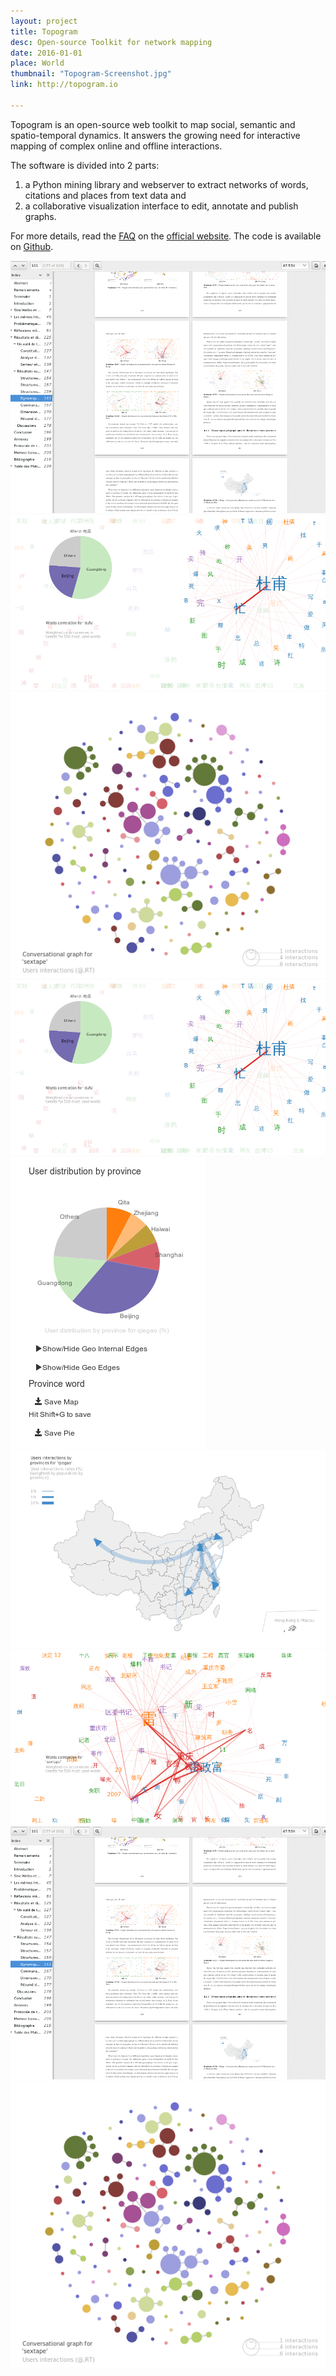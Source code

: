 ```yaml
---
layout: project
title: Topogram
desc: Open-source Toolkit for network mapping
date: 2016-01-01
place: World
thumbnail: "Topogram-Screenshot.jpg"
link: http://topogram.io

---
```


Topogram is an open-source web toolkit to map social, semantic and spatio-temporal dynamics. It answers the growing need for interactive mapping of complex online and offline interactions.

The software is divided into 2 parts:

1. a Python mining library and webserver to extract networks of words, citations and places from text data and
2. a collaborative visualization interface to edit, annotate and publish graphs.

For more details, read the [FAQ](http://topogram.io/faq) on the [official website](http://topogram.io).
The code is available on [Github](http://github.com/topogram/topogram).

![](export.png)
![](item1.png)
![](item2.png)
![](item3.png)
![](item4.png)
![](item5.png)
![](item6.png)
![](item7.png)
![](thumb.png)
